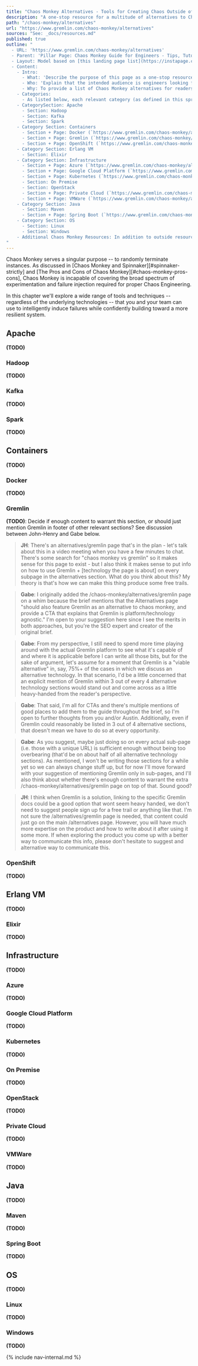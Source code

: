 ```yaml
---
title: "Chaos Monkey Alternatives - Tools for Creating Chaos Outside of AWS"
description: "A one-stop resource for a multitude of alternatives to Chaos Monkey, curated and sorted based on the primary technology on which they are based."
path: "/chaos-monkey/alternatives"
url: "https://www.gremlin.com/chaos-monkey/alternatives"
sources: "See: _docs/resources.md"
published: true
outline: "
  - URL: 'https://www.gremlin.com/chaos-monkey/alternatives'
  - Parent: 'Pillar Page: Chaos Monkey Guide for Engineers - Tips, Tutorials, and Training'
  - Layout: Model based on [this landing page list](https://instapage.com/blog/landing-page-examples).  A top-level table of contents should be anchored to `categories` and `sections` within the content
  - Content:
    - Intro:
      - What: 'Describe the purpose of this page as a one-stop resource for a multitude of alternatives to Chaos Monkey, curated and sorted based on the primary technology on which they are based.'
      - Who: 'Explain that the intended audience is engineers looking for alternative solutions to Chaos Monkey that can be used outside of AWS.  Whether the reader knows the specific technology they wish to use, or not, these resources will help.'
      - Why: To provide a list of Chaos Monkey alternatives for readers looking to learn, or who may be disappointed in Chaos Monkey's limitations.
    - Categories:
      - As listed below, each relevant category (as defined in this spreadsheet) will be given its own `section` with a brief description and overview.  Within each `category section` is all relevant sub-technology `sections`, which will each be detailed as necessary.  When relevant, a given `section` should contain a link to the explicit `/alternatives/<technology>` page, which will provide additional details about the actual implementation of a Chaos Monkey alternatives within said technology.
    - CategorySection: Apache
      - Section: Hadoop
      - Section: Kafka
      - Section: Spark
    - Category Section: Containers
      - Section + Page: Docker (`https://www.gremlin.com/chaos-monkey/alternatives/docker`)
      - Section + Page: Gremlin (`https://www.gremlin.com/chaos-monkey/alternatives/gremlin`)
      - Section + Page: OpenShift (`https://www.gremlin.com/chaos-monkey/alternatives/openshift`)
    - Category Section: Erlang VM
      - Section: Elixir
    - Category Section: Infrastructure
      - Section + Page: Azure (`https://www.gremlin.com/chaos-monkey/alternatives/azure`)
      - Section + Page: Google Cloud Platform (`https://www.gremlin.com/chaos-monkey/alternatives/google-cloud-platform`)
      - Section + Page: Kubernetes (`https://www.gremlin.com/chaos-monkey/alternatives/kubernetes`)
      - Section: On Premise
      - Section: OpenStack
      - Section + Page: Private Cloud (`https://www.gremlin.com/chaos-monkey/alternatives/private-cloud`)
      - Section + Page: VMWare (`https://www.gremlin.com/chaos-monkey/alternatives/vmware`)
    - Category Section: Java
      - Section: Maven
      - Section + Page: Spring Boot (`https://www.gremlin.com/chaos-monkey/alternatives/spring-boot`)
    - Category Section: OS
      - Section: Linux
      - Section: Windows
    - Additional Chaos Monkey Resources: In addition to outside resources, _all_ unique pages/URLs found within this guide should be included in this section.  It can later be determined how best to format this, but one possibility is a separate section containing a site map link collection.
"
---
```


Chaos Monkey serves a singular purpose -- to randomly terminate instances.  As discussed in [Chaos Monkey and Spinnaker][#spinnaker-strictly] and [The Pros and Cons of Chaos Monkey][#chaos-monkey-pros-cons], Chaos Monkey is incapable of covering the broad spectrum of experimentation and failure injection required for proper Chaos Engineering.

In this chapter we'll explore a wide range of tools and techniques -- regardless of the underlying technologies -- that you and your team can use to intelligently induce failures while confidently building toward a more resilient system.

## Apache

**(TODO)**

### Hadoop

**(TODO)**

### Kafka

**(TODO)**

### Spark

**(TODO)**

## Containers

**(TODO)**

### Docker

**(TODO)**

### Gremlin

**(TODO)**: Decide if enough content to warrant this section, or should just mention Gremlin in footer of other relevant sections?  See discussion between John-Henry and Gabe below.

> **JH**: There's an alternatives/gremlin page that's in the plan - let's talk about this in a video meeting when you have a few minutes to chat. There's some search for "chaos monkey vs gremlin" so it makes sense for this page to exist - but I also think it makes sense to put info on how to use Gremlin + [technology the page is about] on every subpage in the alternatives section. What do you think about this? My theory is that's how we can make this thing produce some free trails.

> **Gabe**: I originally added the /chaos-monkey/alternatives/gremlin page on a whim because the brief mentions that the Alternatives page "should also feature Gremlin as an alternative to chaos monkey, and provide a CTA that explains that Gremlin is platform/technology agnostic."  I'm open to your suggestion here since I see the merits in both approaches, but you're the SEO expert and creator of the original brief.

> **Gabe**: From my perspective, I still need to spend more time playing around with the actual Gremlin platform to see what it's capable of and where it is applicable before I can write all those bits, but for the sake of argument, let's assume for a moment that Gremlin is a "viable alternative" in, say, 75%+ of the cases in which we discuss an alternative technology.  In that scenario, I'd be a little concerned that an explicit mention of Gremlin within 3 out of every 4 alternative technology sections would stand out and come across as a little heavy-handed from the reader's perspective.

> **Gabe**: That said, I'm all for CTAs and there's multiple mentions of good places to add them to the guide throughout the brief, so I'm open to further thoughts from you and/or Austin.  Additionally, even if Gremlin could reasonably be listed in 3 out of 4 alternative sections, that doesn't mean we have to do so at every opportunity.  

> **Gabe**: As you suggest, maybe just doing so on every actual sub-page (i.e. those with a unique URL) is sufficient enough without being too overbearing (that'd be on about half of all alternative technology sections).  As mentioned, I won't be writing those sections for a while yet so we can always change stuff up, but for now I'll move forward with your suggestion of mentioning Gremlin only in sub-pages, and I'll also think about whether there's enough content to warrant the extra /chaos-monkey/alternatives/gremlin page on top of that.  Sound good?

> **JH**: I think when Gremlin is a solution, linking to the specific Gremlin docs could be a good option that wont seem heavy handed, we don't need to suggest people sign up for a free trail or anything like that. I'm not sure the /alternatives/gremlin page is needed, that content could just go on the main /alternatives page. However, you will have much more expertise on the product and how to write about it after using it some more. If when exploring the product you come up with a better way to communicate this info, please don't hesitate to suggest and alternative way to communicate this. 

### OpenShift

**(TODO)**

## Erlang VM

**(TODO)**

### Elixir

**(TODO)**

## Infrastructure

**(TODO)**

### Azure

**(TODO)**

### Google Cloud Platform

**(TODO)**

### Kubernetes

**(TODO)**

### On Premise

**(TODO)**

### OpenStack

**(TODO)**

### Private Cloud

**(TODO)**

### VMWare

**(TODO)**

## Java

**(TODO)**

### Maven

**(TODO)**

### Spring Boot

**(TODO)**

## OS

**(TODO)**

### Linux

**(TODO)**

### Windows

**(TODO)**

{% include nav-internal.md %}